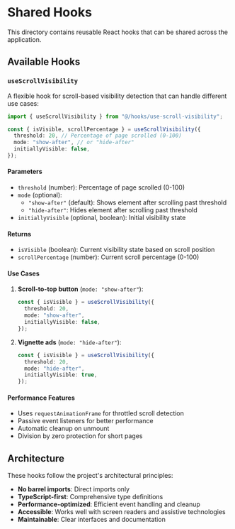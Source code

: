 # Shared Hooks

This directory contains reusable React hooks that can be shared across the application.

## Available Hooks

### `useScrollVisibility`

A flexible hook for scroll-based visibility detection that can handle different use cases:

```typescript
import { useScrollVisibility } from "@/hooks/use-scroll-visibility";

const { isVisible, scrollPercentage } = useScrollVisibility({
  threshold: 20, // Percentage of page scrolled (0-100)
  mode: "show-after", // or "hide-after"
  initiallyVisible: false,
});
```

#### Parameters

- `threshold` (number): Percentage of page scrolled (0-100)
- `mode` (optional): 
  - `"show-after"` (default): Shows element after scrolling past threshold
  - `"hide-after"`: Hides element after scrolling past threshold
- `initiallyVisible` (optional, boolean): Initial visibility state

#### Returns

- `isVisible` (boolean): Current visibility state based on scroll position
- `scrollPercentage` (number): Current scroll percentage (0-100)

#### Use Cases

1. **Scroll-to-top button** (`mode: "show-after"`):
   ```typescript
   const { isVisible } = useScrollVisibility({
     threshold: 20,
     mode: "show-after",
     initiallyVisible: false,
   });
   ```

2. **Vignette ads** (`mode: "hide-after"`):
   ```typescript
   const { isVisible } = useScrollVisibility({
     threshold: 20,
     mode: "hide-after", 
     initiallyVisible: true,
   });
   ```

#### Performance Features

- Uses `requestAnimationFrame` for throttled scroll detection
- Passive event listeners for better performance
- Automatic cleanup on unmount
- Division by zero protection for short pages

## Architecture

These hooks follow the project's architectural principles:

- **No barrel imports**: Direct imports only
- **TypeScript-first**: Comprehensive type definitions
- **Performance-optimized**: Efficient event handling and cleanup
- **Accessible**: Works well with screen readers and assistive technologies
- **Maintainable**: Clear interfaces and documentation 